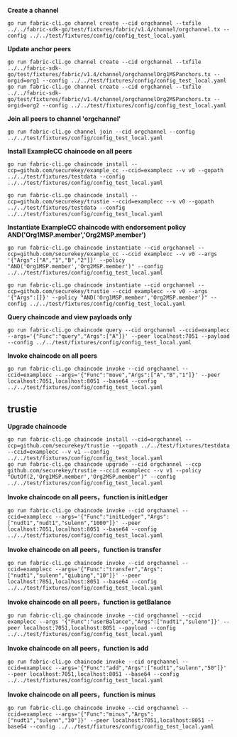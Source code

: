  **Create a channel**

```shell
go run fabric-cli.go channel create --cid orgchannel --txfile ../../fabric-sdk-go/test/fixtures/fabric/v1.4/channel/orgchannel.tx --config ../../test/fixtures/config/config_test_local.yaml
```

**Update anchor peers**

```shell
go run fabric-cli.go channel create --cid orgchannel --txfile ../../fabric-sdk-go/test/fixtures/fabric/v1.4/channel/orgchannelOrg1MSPanchors.tx --orgid=org1 --config ../../test/fixtures/config/config_test_local.yaml
go run fabric-cli.go channel create --cid orgchannel --txfile ../../fabric-sdk-go/test/fixtures/fabric/v1.4/channel/orgchannelOrg2MSPanchors.tx --orgid=org2 --config ../../test/fixtures/config/config_test_local.yaml
```

**Join all peers to channel 'orgchannel'**

```shell
go run fabric-cli.go channel join --cid orgchannel --config ../../test/fixtures/config/config_test_local.yaml
```

**Install ExampleCC chaincode on all peers**

```shell
go run fabric-cli.go chaincode install --ccp=github.com/securekey/example_cc --ccid=examplecc --v v0 --gopath ../../test/fixtures/testdata --config ../../test/fixtures/config/config_test_local.yaml

go run fabric-cli.go chaincode install --ccp=github.com/securekey/trustie --ccid=examplecc --v v0 --gopath ../../test/fixtures/testdata --config ../../test/fixtures/config/config_test_local.yaml
```

**Instantiate ExampleCC chaincode with endorsement policy AND('Org1MSP.member','Org2MSP.member')**

```shell
go run fabric-cli.go chaincode instantiate --cid orgchannel --ccp=github.com/securekey/example_cc --ccid examplecc --v v0 --args '{"Args":["A","1","B","2"]}' --policy "AND('Org1MSP.member','Org2MSP.member')" --config ../../test/fixtures/config/config_test_local.yaml

go run fabric-cli.go chaincode instantiate --cid orgchannel --ccp=github.com/securekey/trustie --ccid examplecc --v v0 --args '{"Args":[]}' --policy "AND('Org1MSP.member','Org2MSP.member')" --config ../../test/fixtures/config/config_test_local.yaml
```

**Query chaincode and view payloads only**

```shell
go run fabric-cli.go chaincode query --cid orgchannel --ccid=examplecc --args='{"Func":"query","Args":["A"]}' --peer localhost:7051 --payload --config ../../test/fixtures/config/config_test_local.yaml
```

**Invoke chaincode on all peers**

```shell
go run fabric-cli.go chaincode invoke --cid orgchannel --ccid=examplecc --args='{"Func":"move","Args":["A","B","1"]}' --peer localhost:7051,localhost:8051 --base64 --config ../../test/fixtures/config/config_test_local.yaml
```

## trustie

**Upgrade chaincode**

```shell
go run fabric-cli.go chaincode install --cid=orgchannel --ccp=github.com/securekey/trustie --gopath ../../test/fixtures/testdata --ccid=examplecc --v v1 --config ../../test/fixtures/config/config_test_local.yaml
go run fabric-cli.go chaincode upgrade --cid orgchannel --ccp github.com/securekey/trustie --ccid examplecc --v v1 --policy "OutOf(2,'Org1MSP.member','Org2MSP.member')" --config ../../test/fixtures/config/config_test_local.yaml
```

**Invoke chaincode on all peers，function is initLedger**

```shell
go run fabric-cli.go chaincode invoke --cid orgchannel --ccid=examplecc --args='{"Func":"initLedger","Args":["nudt1","nudt1","sulenn","1000"]}' --peer localhost:7051,localhost:8051 --base64 --config ../../test/fixtures/config/config_test_local.yaml
```

**Invoke chaincode on all peers，function is transfer**

```shell
go run fabric-cli.go chaincode invoke --cid orgchannel --ccid=examplecc --args='{"Func":"transfer","Args":["nudt1","sulenn","qiubing","10"]}' --peer localhost:7051,localhost:8051 --base64 --config ../../test/fixtures/config/config_test_local.yaml
```

**Invoke chaincode on all peers，function is getBalance**

```shell
go run fabric-cli.go chaincode invoke --cid orgchannel --ccid examplecc --args '{"Func":"userBalance","Args":["nudt1","sulenn"]}' --peer localhost:7051,localhost:8051 --payload --config ../../test/fixtures/config/config_test_local.yaml
```

**Invoke chaincode on all peers，function is add**

```shell
go run fabric-cli.go chaincode invoke --cid orgchannel --ccid=examplecc --args='{"Func":"add","Args":["nudt1","sulenn","50"]}' --peer localhost:7051,localhost:8051 --base64 --config ../../test/fixtures/config/config_test_local.yaml
```

**Invoke chaincode on all peers，function is minus**

```shell
go run fabric-cli.go chaincode invoke --cid orgchannel --ccid=examplecc --args='{"Func":"minus","Args":["nudt1","sulenn","30"]}' --peer localhost:7051,localhost:8051 --base64 --config ../../test/fixtures/config/config_test_local.yaml
```

